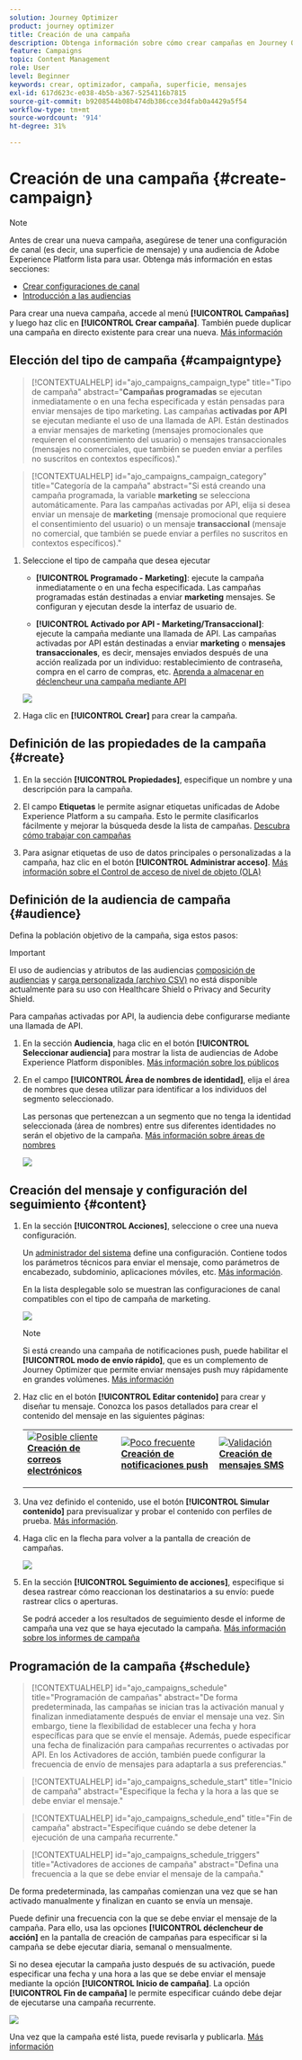 ```yaml
---
solution: Journey Optimizer
product: journey optimizer
title: Creación de una campaña
description: Obtenga información sobre cómo crear campañas en Journey Optimizer
feature: Campaigns
topic: Content Management
role: User
level: Beginner
keywords: crear, optimizador, campaña, superficie, mensajes
exl-id: 617d623c-e038-4b5b-a367-5254116b7815
source-git-commit: b9208544b08b474db386cce3d4fab0a4429a5f54
workflow-type: tm+mt
source-wordcount: '914'
ht-degree: 31%

---
```


# Creación de una campaña {#create-campaign}

>[!NOTE]
>
>Antes de crear una nueva campaña, asegúrese de tener una configuración de canal (es decir, una superficie de mensaje) y una audiencia de Adobe Experience Platform lista para usar. Obtenga más información en estas secciones:
>
>* [Crear configuraciones de canal](../configuration/channel-surfaces.md)
>* [Introducción a las audiencias](../audience/about-audiences.md)

Para crear una nueva campaña, accede al menú **[!UICONTROL Campañas]** y luego haz clic en **[!UICONTROL Crear campaña]**. También puede duplicar una campaña en directo existente para crear una nueva. [Más información](modify-stop-campaign.md#duplicate)

## Elección del tipo de campaña {#campaigntype}

>[!CONTEXTUALHELP]
>id="ajo_campaigns_campaign_type"
>title="Tipo de campaña"
>abstract="**Campañas programadas** se ejecutan inmediatamente o en una fecha especificada y están pensadas para enviar mensajes de tipo marketing. Las campañas **activadas por API** se ejecutan mediante el uso de una llamada de API. Están destinados a enviar mensajes de marketing (mensajes promocionales que requieren el consentimiento del usuario) o mensajes transaccionales (mensajes no comerciales, que también se pueden enviar a perfiles no suscritos en contextos específicos)."

>[!CONTEXTUALHELP]
>id="ajo_campaigns_campaign_category"
>title="Categoría de la campaña"
>abstract="Si está creando una campaña programada, la variable **marketing** se selecciona automáticamente. Para las campañas activadas por API, elija si desea enviar un mensaje de **marketing** (mensaje promocional que requiere el consentimiento del usuario) o un mensaje **transaccional** (mensaje no comercial, que también se puede enviar a perfiles no suscritos en contextos específicos)."

1. Seleccione el tipo de campaña que desea ejecutar

   * **[!UICONTROL Programado - Marketing]**: ejecute la campaña inmediatamente o en una fecha especificada. Las campañas programadas están destinadas a enviar **marketing** mensajes. Se configuran y ejecutan desde la interfaz de usuario de.

   * **[!UICONTROL Activado por API - Marketing/Transaccional]**: ejecute la campaña mediante una llamada de API. Las campañas activadas por API están destinadas a enviar **marketing** o **mensajes transaccionales**, es decir, mensajes enviados después de una acción realizada por un individuo: restablecimiento de contraseña, compra en el carro de compras, etc. [Aprenda a almacenar en déclencheur una campaña mediante API](api-triggered-campaigns.md)

   ![](assets/create-campaign-modal.png)

1. Haga clic en **[!UICONTROL Crear]** para crear la campaña.

## Definición de las propiedades de la campaña {#create}

1. En la sección **[!UICONTROL Propiedades]**, especifique un nombre y una descripción para la campaña.

   <!--To test the content of your message, toggle the **[!UICONTROL Content experiment]** option on. This allows you to test multiple variables of a delivery on populations samples, in order to define which treatment has the biggest impact on the targeted population.[Learn more about content experiment](../content-management/content-experiment.md).-->

1. El campo **Etiquetas** le permite asignar etiquetas unificadas de Adobe Experience Platform a su campaña. Esto le permite clasificarlos fácilmente y mejorar la búsqueda desde la lista de campañas. [Descubra cómo trabajar con campañas](../start/search-filter-categorize.md#tags)

1. Para asignar etiquetas de uso de datos principales o personalizadas a la campaña, haz clic en el botón **[!UICONTROL Administrar acceso]**. [Más información sobre el Control de acceso de nivel de objeto (OLA)](../administration/object-based-access.md)

## Definición de la audiencia de campaña {#audience}

Defina la población objetivo de la campaña, siga estos pasos:

>[!IMPORTANT]
>
>El uso de audiencias y atributos de las audiencias [composición de audiencias](../audience/get-started-audience-orchestration.md) y [carga personalizada (archivo CSV)](https://experienceleague.adobe.com/docs/experience-platform/segmentation/ui/overview.html#import-audience) no está disponible actualmente para su uso con Healthcare Shield o Privacy and Security Shield.
>
>Para campañas activadas por API, la audiencia debe configurarse mediante una llamada de API.

1. En la sección **Audiencia**, haga clic en el botón **[!UICONTROL Seleccionar audiencia]** para mostrar la lista de audiencias de Adobe Experience Platform disponibles. [Más información sobre los públicos](../audience/about-audiences.md)

1. En el campo **[!UICONTROL Área de nombres de identidad]**, elija el área de nombres que desea utilizar para identificar a los individuos del segmento seleccionado.

   Las personas que pertenezcan a un segmento que no tenga la identidad seleccionada (área de nombres) entre sus diferentes identidades no serán el objetivo de la campaña. [Más información sobre áreas de nombres](../event/about-creating.md#select-the-namespace)

   ![](assets/create-campaign-namespace.png)

   <!--If you are are creating an API-triggered campaign, the **[!UICONTROL cURL request]** section allows you to retrieve the **[!UICONTROL Campaign ID]** to use in the API call. [Learn more](api-triggered-campaigns.md)-->

## Creación del mensaje y configuración del seguimiento {#content}

1. En la sección **[!UICONTROL Acciones]**, seleccione o cree una nueva configuración.

   Un [administrador del sistema](../start/path/administrator.md) define una configuración. Contiene todos los parámetros técnicos para enviar el mensaje, como parámetros de encabezado, subdominio, aplicaciones móviles, etc. [Más información](../configuration/channel-surfaces.md).

   En la lista desplegable solo se muestran las configuraciones de canal compatibles con el tipo de campaña de marketing.

   ![](assets/create-campaign-action.png)

   >[!NOTE]
   >
   >Si está creando una campaña de notificaciones push, puede habilitar el **[!UICONTROL modo de envío rápido]**, que es un complemento de Journey Optimizer que permite enviar mensajes push muy rápidamente en grandes volúmenes. [Más información](../push/create-push.md#rapid-delivery)

1. Haz clic en el botón **[!UICONTROL Editar contenido]** para crear y diseñar tu mensaje. Conozca los pasos detallados para crear el contenido del mensaje en las siguientes páginas:

   <table style="table-layout:fixed">
    <tr style="border: 0;">
    <td>
    <a href="../email/create-email.md">
    <img alt="Posible cliente" src="../assets/do-not-localize/email.jpg">
    </a>
    <div><a href="../email/create-email.md"><strong>Creación de correos electrónicos</strong>
    </div>
    <p>
    </td>
    <td>
    <a href="../push/create-push.md">
      <img alt="Poco frecuente" src="../assets/do-not-localize/push.jpg">
    </a>
    <div>
    <a href="../push/create-push.md"><strong>Creación de notificaciones push</strong></a>
    </div>
    <p>
    </td>
    <td>
    <a href="../sms/create-sms.md">
      <img alt="Validación" src="../assets/do-not-localize/sms.jpg">
    </a>
    <div>
    <a href="../sms/create-sms.md"><strong>Creación de mensajes SMS</strong></a>
    </div>
    <p>
    </td>
    </tr>
    </table>

1. Una vez definido el contenido, use el botón **[!UICONTROL Simular contenido]** para previsualizar y probar el contenido con perfiles de prueba. [Más información](../content-management/preview-test.md).

1. Haga clic en la flecha para volver a la pantalla de creación de campañas.

   ![](assets/create-campaign-design.png)

1. En la sección **[!UICONTROL Seguimiento de acciones]**, especifique si desea rastrear cómo reaccionan los destinatarios a su envío: puede rastrear clics o aperturas.

   Se podrá acceder a los resultados de seguimiento desde el informe de campaña una vez que se haya ejecutado la campaña. [Más información sobre los informes de campaña](../reports/campaign-global-report.md)

## Programación de la campaña {#schedule}

>[!CONTEXTUALHELP]
>id="ajo_campaigns_schedule"
>title="Programación de campañas"
>abstract="De forma predeterminada, las campañas se inician tras la activación manual y finalizan inmediatamente después de enviar el mensaje una vez. Sin embargo, tiene la flexibilidad de establecer una fecha y hora específicas para que se envíe el mensaje. Además, puede especificar una fecha de finalización para campañas recurrentes o activadas por API. En los Activadores de acción, también puede configurar la frecuencia de envío de mensajes para adaptarla a sus preferencias."

>[!CONTEXTUALHELP]
>id="ajo_campaigns_schedule_start"
>title="Inicio de campaña"
>abstract="Especifique la fecha y la hora a las que se debe enviar el mensaje."

>[!CONTEXTUALHELP]
>id="ajo_campaigns_schedule_end"
>title="Fin de campaña"
>abstract="Especifique cuándo se debe detener la ejecución de una campaña recurrente."

>[!CONTEXTUALHELP]
>id="ajo_campaigns_schedule_triggers"
>title="Activadores de acciones de campaña"
>abstract="Defina una frecuencia a la que se debe enviar el mensaje de la campaña."

De forma predeterminada, las campañas comienzan una vez que se han activado manualmente y finalizan en cuanto se envía un mensaje.

Puede definir una frecuencia con la que se debe enviar el mensaje de la campaña. Para ello, usa las opciones **[!UICONTROL déclencheur de acción]** en la pantalla de creación de campañas para especificar si la campaña se debe ejecutar diaria, semanal o mensualmente.

Si no desea ejecutar la campaña justo después de su activación, puede especificar una fecha y una hora a las que se debe enviar el mensaje mediante la opción **[!UICONTROL Inicio de campaña]**. La opción **[!UICONTROL Fin de campaña]** le permite especificar cuándo debe dejar de ejecutarse una campaña recurrente.

![](assets/create-campaign-schedule.png)

Una vez que la campaña esté lista, puede revisarla y publicarla. [Más información](review-activate-campaign.md)
